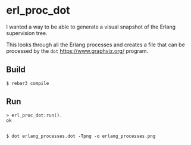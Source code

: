 erl_proc_dot
=====

I wanted a way to be able to generate a visual snapshot of the Erlang
supervision tree.

This looks through all the Erlang processes and creates a file that
can be processed by the `dot` https://www.graphviz.org/ program.

Build
-----

    $ rebar3 compile

Run
---

    > erl_proc_dot:run().
    ok


    $ dot erlang_processes.dot -Tpng -o erlang_processes.png


